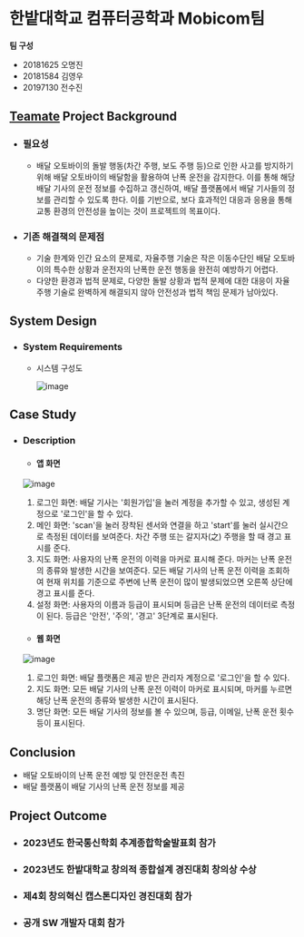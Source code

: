 # 한밭대학교 컴퓨터공학과 Mobicom팀

**팀 구성**
- 20181625 오명진 
- 20181584 김영우
- 20197130 전수진

## <u>Teamate</u> Project Background
- ### 필요성
  - 배달 오토바이의 돌발 행동(차간 주행, 보도 주행 등)으로 인한 사고를 방지하기 위해 배달 오토바이의 배달함을 활용하여 난폭 운전을 감지한다. 이를 통해 해당 배달 기사의 운전 정보를 수집하고 갱신하여, 배달 플랫폼에서 배달 기사들의 정보를 관리할 수 있도록 한다. 이를 기반으로, 보다 효과적인 대응과 응용을 통해 교통 환경의 안전성을 높이는 것이 프로젝트의 목표이다.
- ### 기존 해결책의 문제점
  - 기술 한계와 인간 요소의 문제로, 자율주행 기술은 작은 이동수단인 배달 오토바이의 특수한 상황과 운전자의 난폭한 운전 행동을 완전히 예방하기 어렵다.
  - 다양한 환경과 법적 문제로, 다양한 돌발 상황과 법적 문제에 대한 대응이 자율주행 기술로 완벽하게 해결되지 않아 안전성과 법적 책임 문제가 남아있다.
  
## System Design
  - ### System Requirements
    - 시스템 구성도
      
      ![image](https://github.com/HBNU-SWUNIV/come-capstone23-mobicom23/assets/102645399/46796017-8553-4489-8f89-56a6bc5e179c)
      
    
## Case Study
  - ### Description
    - #### 앱 화면
    ![image](https://github.com/HBNU-SWUNIV/come-capstone23-mobicom23/assets/102645399/cc2f563c-6503-47dd-8d02-4ae9f56199f3)
      1. 로그인 화면: 배달 기사는 '회원가입'을 눌러 계정을 추가할 수 있고, 생성된 계정으로 '로그인'을 할 수 있다.
      2. 메인 화면: 'scan'을 눌러 장착된 센서와 연결을 하고 'start'를 눌러 실시간으로 측정된 데이터를 보여준다. 차간 주행 또는 갈지자(之) 주행을 할 때 경고 표시를 준다.
      3. 지도 화면: 사용자의 난폭 운전의 이력을 마커로 표시해 준다. 마커는 난폭 운전의 종류와 발생한 시간을 보여준다. 모든 배달 기사의 난폭 운전 이력을 조회하여 현재 위치를 기준으로 주변에 난폭 운전이 많이 발생되었으면 오른쪽 상단에 경고 표시를 준다.
      4. 설정 화면: 사용자의 이름과 등급이 표시되며 등급은 난폭 운전의 데이터로 측정이 된다. 등급은 '안전', '주의', '경고' 3단계로 표시된다.
  
    - #### 웹 화면
    ![image](https://github.com/HBNU-SWUNIV/come-capstone23-mobicom23/assets/102645399/74856127-d24e-47b4-bf51-7a60061830b6)
      1. 로그인 화면: 배달 플랫폼은 제공 받은 관리자 계정으로 '로그인'을 할 수 있다.
      2. 지도 화면: 모든 배달 기사의 난폭 운전 이력이 마커로 표시되며, 마커를 누르면 해당 난폭 운전의 종류와 발생한 시간이 표시된다.
      3. 명단 화면: 모든 배달 기사의 정보를 볼 수 있으며, 등급, 이메일, 난폭 운전 횟수 등이 표시된다.
  

  
## Conclusion
  - 배달 오토바이의 난폭 운전 예방 및 안전운전 촉진
  - 배달 플랫폼이 배달 기사의 난폭 운전 정보를 제공
  
## Project Outcome
- ### 2023년도 한국통신학회 추계종합학술발표회 참가
- ### 2023년도 한밭대학교 창의적 종합설계 경진대회 창의상 수상
- ### 제4회 창의혁신 캡스톤디자인 경진대회 참가
- ### 공개 SW 개발자 대회 참가
